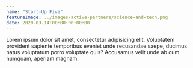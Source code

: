 ```yaml
---
name: "Start-Up Five"
featureImage: ../images/active-partners/science-and-tech.png
date: 2020-03-14T00:00:00+00:00
---
```

Lorem ipsum dolor sit amet, consectetur adipisicing elit. Voluptatem provident sapiente temporibus eveniet unde recusandae saepe, ducimus natus voluptatum porro voluptate quis? Accusamus velit unde ab cum numquam, aperiam magnam.